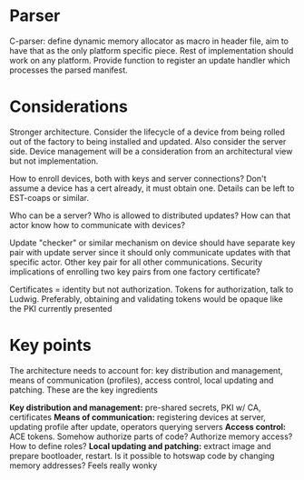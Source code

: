 # Parser

C-parser: define dynamic memory allocator as macro in header file, aim to have that as the only platform specific piece. Rest of implementation should work on any platform. Provide function to register an update handler which processes the parsed manifest.

# Considerations

Stronger architecture. Consider the lifecycle of a device from being rolled out of the factory to being installed and updated. Also consider the server side. Device management will be a consideration from an architectural view but not implementation.

How to enroll devices, both with keys and server connections? Don't assume a device has a cert already, it must obtain one. Details can be left to EST-coaps or similar.

Who can be a server? Who is allowed to distributed updates? How can that actor know how to communicate with devices?

Update "checker" or similar mechanism on device should have separate key pair with update server since it should only communicate updates with that specific actor. Other key pair for all other communications. Security implications of enrolling two key pairs from one factory certificate?

Certificates = identity but not authorization. Tokens for authorization, talk to Ludwig. Preferably, obtaining and validating tokens would be opaque like the PKI currently presented

# Key points

The architecture needs to account for: key distribution and management, means of communication (profiles), access control, local updating and patching. These are the key ingredients

<b>Key distribution and management:</b> pre-shared secrets, PKI w/ CA, certificates
<b>Means of communication:</b> registering devices at server, updating profile after update, operators querying servers
<b>Access control:</b> ACE tokens. Somehow authorize parts of code? Authorize memory access? How to define roles?
<b>Local updating and patching:</b> extract image and prepare bootloader, restart. Is it possible to hotswap code by changing memory addresses? Feels really wonky